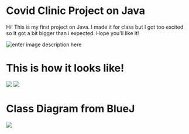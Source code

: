 #  Covid Clinic Project on Java
Hi! This is my first project on Java. I made it for class but I got too excited so It got a bit bigger than i expected.
Hope you'll like it!

![enter image description here](https://img.devrant.com/devrant/rant/r_2320300_8CgA3.jpg)

# This is how it looks like!
![](https://i.ibb.co/Lg00YK4/Captura-de-pantalla-2022-04-23-111326.png)
![](https://i.ibb.co/26BZHDs/Captura-de-pantalla-2022-04-23-111337.png)

# Class Diagram from BlueJ
![](https://i.ibb.co/w7LPVcg/Captura-de-pantalla-2022-04-23-111355.png)

